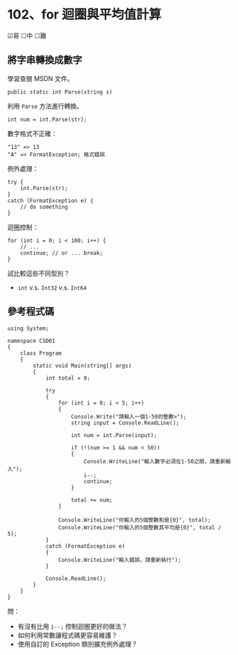 # 102、for 迴圈與平均值計算

☑易 ☐中 ☐難

## 將字串轉換成數字

學習查閱 MSDN 文件。

```
public static int Parse(string s)
```

利用 `Parse` 方法進行轉換。

```
int num = int.Parse(str);
```

數字格式不正確：

```
"13" => 13
"A" => FormatException; 格式錯誤
```

例外處理：

```
try {
    int.Parse(str);
}
catch (FormatException e) {
    // do something
}
```

迴圈控制：

```
for (int i = 0; i < 100; i++) {
    // ...
    continue; // or ... break;
}
```

試比較這些不同型別？

* `int` v.s. `Int32` v.s. `Int64`


## 參考程式碼

```
using System;

namespace CSD01
{
    class Program
    {
        static void Main(string[] args)
        {
            int total = 0;

            try
            {
                for (int i = 0; i < 5; i++)
                {
                    Console.Write("請輸入一個1-50的整數>");
                    string input = Console.ReadLine();

                    int num = int.Parse(input);

                    if (!(num >= 1 && num < 50))
                    {
                        Console.WriteLine("輸入數字必須在1-50之間，請重新輸入");
                        i--;
                        continue;
                    }

                    total += num;
                }

                Console.WriteLine("你輸入的5個整數和是{0}", total);
                Console.WriteLine("你輸入的5個整數其平均是{0}", total / 5);
            }
            catch (FormatException e)
            {
                Console.WriteLine("輸入錯誤，請重新執行");
            }

            Console.ReadLine();
        }
    }
}
```

問：

* 有沒有比用 `i--;` 控制迴圈更好的做法？
* 如何利用常數讓程式碼更容易維護？
* 使用自訂的 Exception 類別擴充例外處理？